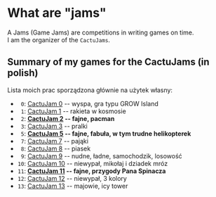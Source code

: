 # What are "jams"

A Jams (Game Jams) are competitions in writing games on time.  
I am the organizer of the `CactuJams`.

## Summary of my games for the CactuJams (in polish)

Lista moich prac sporządzona głównie na użytek własny:
- ` 0`: [CactuJam 0](https://evolveye.github.io/Game_jams/CactuJam-0) -- wyspa, gra typu GROW Island
- ` 1`: [CactuJam 1](https://evolveye.github.io/Game_jams/CactuJam-1) -- rakieta w kosmosie
- ` 2`: **[CactuJam 2](https://evolveye.github.io/Game_jams/CactuJam-2/main.html) -- fajne, pacman**
- ` 3`: [CactuJam 3](https://evolveye.github.io/Game_jams/CactuJam-3) -- pralki
- ` 5`: **[CactuJam 5](https://evolveye.github.io/Game_jams/CactuJam-5/client) -- fajne, fabuła, w tym trudne helikopterek**
- ` 7`: [CactuJam 7](https://evolveye.github.io/Game_jams/CactuJam-7/build) -- pająki
- ` 8`: [CactuJam 8](https://evolveye.github.io/Game_jams/CactuJam-8/views) -- piasek
- ` 9`: [CactuJam 9](https://evolveye.github.io/Game_jams/CactuJam-9/public) -- nudne, ładne, samochodzik, losowość
- `10`: [CactuJam 10](https://evolveye.github.io/Game_jams/CactuJam-10/public/game) -- niewypał, mikołaj i dziadek mróz 
- `11`: **[CactuJam 11](https://evolveye.github.io/Game_jams/CactuJam-11/public) -- fajne, przygody Pana Spinacza**
- `12`: [CactuJam 12](https://evolveye.github.io/Game_jams/CactuJam-12/out) -- niewypał, 3 kolory
- `13`: [CactuJam 13](https://evolveye.github.io/Game_jams/CactuJam-13/out) -- majowie, icy tower
